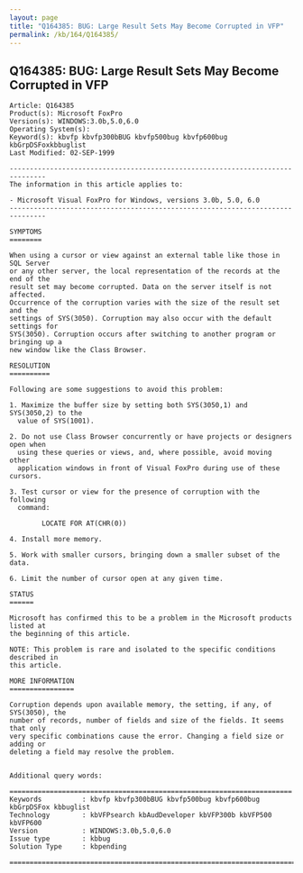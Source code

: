 ```yaml
---
layout: page
title: "Q164385: BUG: Large Result Sets May Become Corrupted in VFP"
permalink: /kb/164/Q164385/
---
```


## Q164385: BUG: Large Result Sets May Become Corrupted in VFP

	Article: Q164385
	Product(s): Microsoft FoxPro
	Version(s): WINDOWS:3.0b,5.0,6.0
	Operating System(s): 
	Keyword(s): kbvfp kbvfp300bBUG kbvfp500bug kbvfp600bug kbGrpDSFoxkbbuglist
	Last Modified: 02-SEP-1999
	
	-------------------------------------------------------------------------------
	The information in this article applies to:
	
	- Microsoft Visual FoxPro for Windows, versions 3.0b, 5.0, 6.0 
	-------------------------------------------------------------------------------
	
	SYMPTOMS
	========
	
	When using a cursor or view against an external table like those in SQL Server
	or any other server, the local representation of the records at the end of the
	result set may become corrupted. Data on the server itself is not affected.
	Occurrence of the corruption varies with the size of the result set and the
	settings of SYS(3050). Corruption may also occur with the default settings for
	SYS(3050). Corruption occurs after switching to another program or bringing up a
	new window like the Class Browser.
	
	RESOLUTION
	==========
	
	Following are some suggestions to avoid this problem:
	
	1. Maximize the buffer size by setting both SYS(3050,1) and SYS(3050,2) to the
	  value of SYS(1001).
	
	2. Do not use Class Browser concurrently or have projects or designers open when
	  using these queries or views, and, where possible, avoid moving other
	  application windows in front of Visual FoxPro during use of these cursors.
	
	3. Test cursor or view for the presence of corruption with the following
	  command:
	
	        LOCATE FOR AT(CHR(0))
	
	4. Install more memory.
	
	5. Work with smaller cursors, bringing down a smaller subset of the data.
	
	6. Limit the number of cursor open at any given time.
	
	STATUS
	======
	
	Microsoft has confirmed this to be a problem in the Microsoft products listed at
	the beginning of this article.
	
	NOTE: This problem is rare and isolated to the specific conditions described in
	this article.
	
	MORE INFORMATION
	================
	
	Corruption depends upon available memory, the setting, if any, of SYS(3050), the
	number of records, number of fields and size of the fields. It seems that only
	very specific combinations cause the error. Changing a field size or adding or
	deleting a field may resolve the problem.
	
	
	Additional query words:
	
	======================================================================
	Keywords          : kbvfp kbvfp300bBUG kbvfp500bug kbvfp600bug kbGrpDSFox kbbuglist
	Technology        : kbVFPsearch kbAudDeveloper kbVFP300b kbVFP500 kbVFP600
	Version           : WINDOWS:3.0b,5.0,6.0
	Issue type        : kbbug
	Solution Type     : kbpending
	
	=============================================================================
	

